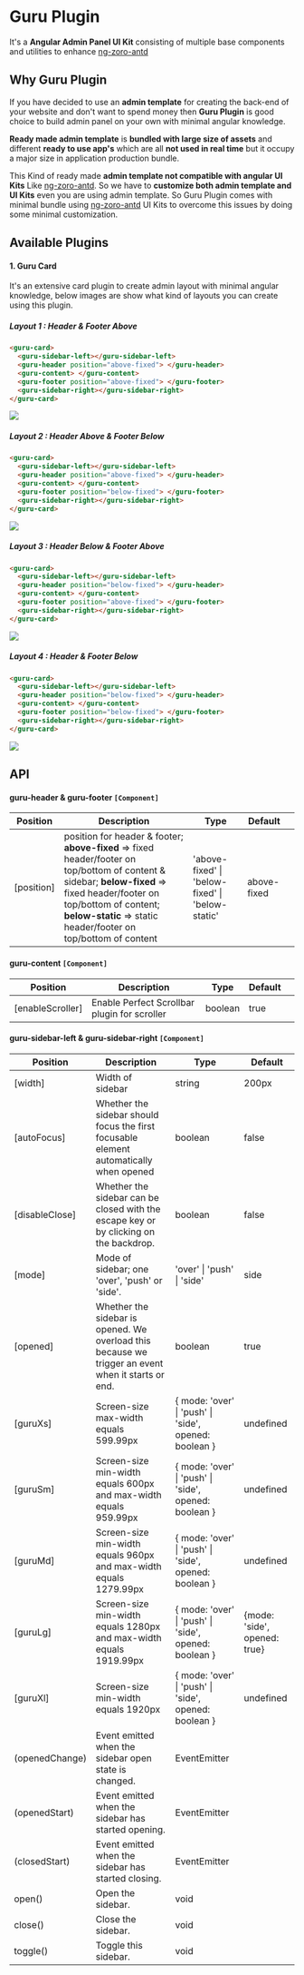 # Guru Plugin

It's a **Angular Admin Panel UI Kit** consisting of multiple base components and utilities to enhance [ng-zoro-antd](https://ng.ant.design/docs/introduce/en "ng-zoro-antd")

## Why Guru Plugin

If you have decided to use an **admin template** for creating the back-end of your website and don't want to spend money then **Guru Plugin** is good choice to build admin panel on your own with minimal angular knowledge.

**Ready made admin template** is **bundled with large size of assets** and different **ready to use app's** which are all **not used in real time** but it occupy a major size in application production bundle.

This Kind of ready made **admin template not compatible with angular UI Kits** Like [ng-zoro-antd](https://ng.ant.design/docs/introduce/en "ng-zoro-antd"). So we have to **customize both admin template and UI Kits** even you are using admin template. So Guru Plugin comes with minimal bundle using [ng-zoro-antd](https://ng.ant.design/docs/introduce/en "ng-zoro-antd") UI Kits to overcome this issues by doing some minimal customization.

## Available Plugins
#### **1. Guru Card**

It's an extensive card plugin to create admin layout with minimal angular knowledge, below images are show what kind of layouts you can create using this plugin.

##### Layout 1 : Header & Footer Above

```html
<guru-card>
  <guru-sidebar-left></guru-sidebar-left>
  <guru-header position="above-fixed"> </guru-header>
  <guru-content> </guru-content>
  <guru-footer position="above-fixed"> </guru-footer>
  <guru-sidebar-right></guru-sidebar-right>
</guru-card>
```

![](/docs/screenshots/type-1.JPG)

##### Layout 2 : Header Above & Footer Below

```html
<guru-card>
  <guru-sidebar-left></guru-sidebar-left>
  <guru-header position="above-fixed"> </guru-header>
  <guru-content> </guru-content>
  <guru-footer position="below-fixed"> </guru-footer>
  <guru-sidebar-right></guru-sidebar-right>
</guru-card>
```

![](/docs/screenshots/type-2.JPG)

##### Layout 3 : Header Below & Footer Above

```html
<guru-card>
  <guru-sidebar-left></guru-sidebar-left>
  <guru-header position="below-fixed"> </guru-header>
  <guru-content> </guru-content>
  <guru-footer position="above-fixed"> </guru-footer>
  <guru-sidebar-right></guru-sidebar-right>
</guru-card>
```

![](/docs/screenshots/type-3.JPG)

##### Layout 4 : Header & Footer Below

```html
<guru-card>
  <guru-sidebar-left></guru-sidebar-left>
  <guru-header position="below-fixed"> </guru-header>
  <guru-content> </guru-content>
  <guru-footer position="below-fixed"> </guru-footer>
  <guru-sidebar-right></guru-sidebar-right>
</guru-card>
```

![](/docs/screenshots/type-4.JPG)

## API

#### guru-header & guru-footer `[Component]`

| Position   | Description                                                  | Type                                             | Default     |      |
| ---------- | ------------------------------------------------------------ | ------------------------------------------------ | ----------- | ---- |
| [position] | position for header & footer; **above-fixed** => fixed header/footer on top/bottom of content & sidebar; **below-fixed** => fixed header/footer on top/bottom of content; **below-static** => static header/footer  on top/bottom of content | 'above-fixed' \| 'below-fixed' \| 'below-static' | above-fixed |      |

#### guru-content `[Component]`

| Position         | Description                                  | Type    | Default |      |
| ---------------- | -------------------------------------------- | ------- | ------- | ---- |
| [enableScroller] | Enable Perfect Scrollbar plugin for scroller | boolean | true    |      |

#### guru-sidebar-left & guru-sidebar-right `[Component]`

| Position       | Description                                                  | Type                                                  | Default                      |
| -------------- | ------------------------------------------------------------ | ----------------------------------------------------- | ---------------------------- |
| [width]        | Width of sidebar                                             | string                                                | 200px                        |
| [autoFocus]    | Whether the sidebar should focus the first focusable element automatically when opened | boolean                                               | false                        |
| [disableClose] | Whether the sidebar can be closed with the escape key or by clicking on the backdrop. | boolean                                               | false                        |
| [mode]         | Mode of sidebar; one 'over', 'push' or 'side'.               | 'over' \| 'push' \| 'side'                            | side                         |
| [opened]       | Whether the sidebar is opened. We overload this because we trigger an event when it starts or end. | boolean                                               | true                         |
| [guruXs]       | Screen-size max-width equals 599.99px                        | { mode: 'over' \| 'push' \| 'side', opened: boolean } | undefined                    |
| [guruSm]       | Screen-size min-width equals 600px and max-width equals 959.99px | { mode: 'over' \| 'push' \| 'side', opened: boolean } | undefined                    |
| [guruMd]       | Screen-size min-width equals 960px and max-width equals 1279.99px | { mode: 'over' \| 'push' \| 'side', opened: boolean } | undefined                    |
| [guruLg]       | Screen-size min-width equals 1280px and max-width equals 1919.99px | { mode: 'over' \| 'push' \| 'side', opened: boolean } | {mode: 'side', opened: true} |
| [guruXl]       | Screen-size min-width equals 1920px                          | { mode: 'over' \| 'push' \| 'side', opened: boolean } | undefined                    |
| (openedChange) | Event emitted when the sidebar open state is changed.        | EventEmitter<boolean>                                 |                              |
| (openedStart)  | Event emitted when the sidebar has started opening.          | EventEmitter<void>                                    |                              |
| (closedStart)  | Event emitted when the sidebar has started closing.          | EventEmitter<void>                                    |                              |
| open()         | Open the sidebar.                                            | void                                                  |                              |
| close()        | Close the sidebar.                                           | void                                                  |                              |
| toggle()       | Toggle this sidebar.                                         | void                                                  |                              |
